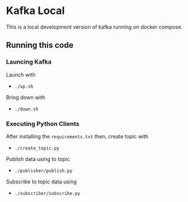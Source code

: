 # Kafka Local

This is a local development version of kafka running on docker compose.

## Running this code

### Launcing Kafka

Launch with

- `./up.sh`

Bring down with

- `./down.sh`

### Executing Python Clients

After installing the `requirements.txt` then, create topic with

- `./create_topic.py`

Publish data using to topic

- `./publisher/publish.py`

Subscribe to topic data using

- `./subscriber/subscribe.py`
